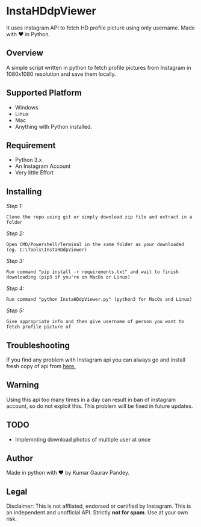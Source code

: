 # InstaHDdpViewer
It uses instagram API to fetch HD profile picture using only username. Made with ❤ in Python.

## Overview
A simple script written in python to fetch profile pictures from Instagram in 1080x1080 resolution and save them locally.

## Supported Platform
- Windows
- Linux
- Mac
- Anything with Python installed.

## Requirement
- Python 3.x
- An Instagram Account
- Very little Effort

## Installing
*Step 1:*

 ```Clone the repo using git or simply download zip file and extract in a folder```
 
 *Step 2:*
 
 ```Open CMD/Powershell/Terminal in the same folder as your downloaded (eg. C:\Tools\InstaHDdpViewer)```
 
 *Step 3:*
 
 ```Run command "pip install -r requirements.txt" and wait to finish downloading (pip3 if you're on MacOs or Linux)```
 
 *Step 4:*
 
 ```Run command "python InstaHDdpViewer.py" (python3 for MacOs and Linux) ```
 
 *Step 5:*
 
 ```Give appropriate info and then give username of person you want to fetch profile picture of```
 
 ## Troubleshooting 
 If you find any problem with Instagram api you can always go and install fresh copy of api from [here.](https://github.com/ping/instagram_private_api)
 
 ## Warning 
 Using this api too many times in a day can result in ban of instagram account, so do not exploit this. This problem will be fixed in future updates.
 
 ## TODO
 - Implemnting download photos of multiple user at once
 
 ## Author
 Made in python with ❤ by Kumar Gaurav Pandey.
 
 ## Legal
 Disclaimer: This is not affliated, endorsed or certified by Instagram. This is an independent and unofficial API. Strictly **not for spam**. Use at your own risk.
